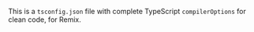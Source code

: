 This is a `tsconfig.json` file with complete TypeScript `compilerOptions` for clean code, for Remix.
